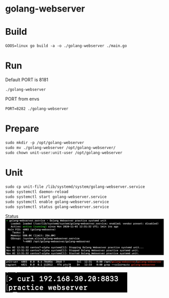 # golang-webserver

# Build
```
GOOS=linux go build -a -o ./golang-webserver ./main.go
```

# Run
Default PORT is 8181
```
./golang-webserver
```

PORT from envs
```
PORT=8282 ./golang-webserver 
```

# Prepare
```
sudo mkdir -p /opt/golang-webserver
sudo mv ./golang-webserver /opt/golang-webserver/
sudo chown unit-user:unit-user /opt/golang-webserver
```

# Unit
```
sudo cp unit-file /lib/systemd/system/golang-webserver.service
sudo systemctl daemon-reload
sudo systemctl start golang-webserver.service
sudo systemctl enable golang-webserver.service
sudo systemctl status golang-webserver.service
```

Status
![status](screenshots/screenshot-status.png)

![ps aux](screenshots/screenshot-psaux.png)

![response](screenshots/screenshot-response.png)